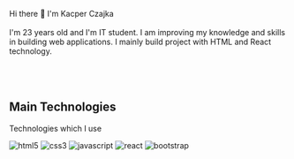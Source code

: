 Hi there 👋 I'm Kacper Czajka
<br><br/>
I'm 23 years old and I'm IT student. I am improving my knowledge and skills in building web applications. I mainly build project with HTML and React technology.
<br><br/>
<br><br/>

## Main Technologies
Technologies which I use
<p>
  <img alt="html5" src="https://img.shields.io/badge/-HTML5-E34F26?style=flat-square&logo=html5&logoColor=white" />
  <img alt="css3" src="https://user-images.githubusercontent.com/56607344/198055897-867bf1c5-7e05-4b5d-9035-0b3553e8f110.svg"/>
  <img alt="javascript" src="https://user-images.githubusercontent.com/56607344/198053954-7d0fe696-0a0f-41d7-922c-6371e1188e22.svg" />
  <img alt="react" src="https://img.shields.io/badge/-React-45b8d8?style=flat-square&logo=react&logoColor=white" />
  <img alt="bootstrap" src="https://user-images.githubusercontent.com/56607344/198054948-d1fc8556-beae-494f-bf25-9ba6961f3fc5.svg" />
</p>


<!--
**czajkakacper/czajkakacper** is a ✨ _special_ ✨ repository because its `README.md` (this file) appears on your GitHub profile.

Here are some ideas to get you started:

- 🔭 I’m currently working on ...
- 🌱 I’m currently learning ...
- 👯 I’m looking to collaborate on ...
- 🤔 I’m looking for help with ...
- 💬 Ask me about ...
- 📫 How to reach me: ...
- 😄 Pronouns: ...
- ⚡ Fun fact: ...
-->
